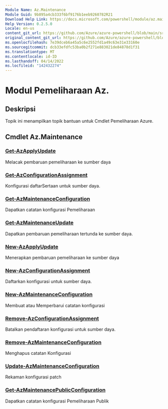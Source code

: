 ```yaml
---
Module Name: Az.Maintenance
Module Guid: 9b895a4cb333f6bf9176b1eeb9260782R21
Download Help Link: https://docs.microsoft.com/powershell/module/az.maintenance
Help Version: 0.2.5.0
Locale: en-us
content_git_url: https://github.com/Azure/azure-powershell/blob/main/src/Maintenance/Maintenance/help/Az.Maintenance.md
original_content_git_url: https://github.com/Azure/azure-powershell/blob/main/src/Maintenance/Maintenance/help/Az.Maintenance.md
ms.openlocfilehash: 7e39dceb6a45a5c6e2552fd1a49c63e31e33160e
ms.sourcegitcommit: dcb33efdfc53ba0b2f271e883021de84878d1f31
ms.translationtype: MT
ms.contentlocale: id-ID
ms.lasthandoff: 04/14/2022
ms.locfileid: "142432274"
---
```

# Modul Pemeliharaan Az.
## Deskripsi
Topik ini menampilkan topik bantuan untuk Cmdlet Pemeliharaan Azure.

## Cmdlet Az.Maintenance
### [Get-AzApplyUpdate](Get-AzApplyUpdate.md)
Melacak pembaruan pemeliharaan ke sumber daya

### [Get-AzConfigurationAssignment](Get-AzConfigurationAssignment.md)
Konfigurasi daftarSertaan untuk sumber daya.

### [Get-AzMaintenanceConfiguration](Get-AzMaintenanceConfiguration.md)
Dapatkan catatan konfigurasi Pemeliharaan

### [Get-AzMaintenanceUpdate](Get-AzMaintenanceUpdate.md)
Dapatkan pembaruan pemeliharaan tertunda ke sumber daya.

### [New-AzApplyUpdate](New-AzApplyUpdate.md)
Menerapkan pembaruan pemeliharaan ke sumber daya

### [New-AzConfigurationAssignment](New-AzConfigurationAssignment.md)
Daftarkan konfigurasi untuk sumber daya.

### [New-AzMaintenanceConfiguration](New-AzMaintenanceConfiguration.md)
Membuat atau Memperbarui catatan konfigurasi

### [Remove-AzConfigurationAssignment](Remove-AzConfigurationAssignment.md)
Batalkan pendaftaran konfigurasi untuk sumber daya.

### [Remove-AzMaintenanceConfiguration](Remove-AzMaintenanceConfiguration.md)
Menghapus catatan Konfigurasi

### [Update-AzMaintenanceConfiguration](Update-AzMaintenanceConfiguration.md)
Rekaman konfigurasi patch

### [Get-AzMaintenancePublicConfiguration](Get-AzMaintenancePublicConfiguration.md)
Dapatkan catatan konfigurasi Pemeliharaan Publik


